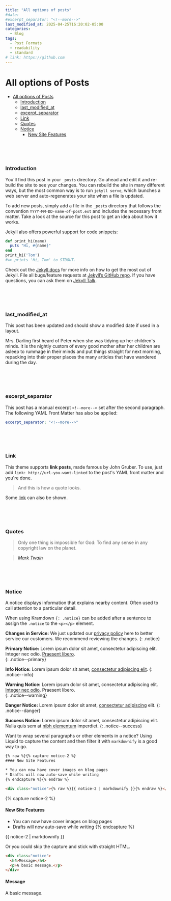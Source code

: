 ```yaml
---
title: "All options of posts"
#date:
#excerpt_separator: "<!--more-->"
last_modified_at: 2025-04-25T16:20:02-05:00
categories:
  - Blog
tags:
  - Post Formats
  - readability
  - standard
# link: https://github.com
---
```




# All options of Posts 

- [All options of Posts](#all-options-of-posts)
    - [Introduction](#introduction)
    - [last\_modified\_at](#last_modified_at)
    - [excerpt\_separator](#excerpt_separator)
    - [Link](#link)
    - [Quotes](#quotes)
    - [Notice](#notice)
      - [New Site Features](#new-site-features)

<br>
<br>
<br>



### Introduction

You'll find this post in your `_posts` directory. Go ahead and edit it and re-build the site to see your changes. You can rebuild the site in many different ways, but the most common way is to run `jekyll serve`, which launches a web server and auto-regenerates your site when a file is updated.

To add new posts, simply add a file in the `_posts` directory that follows the convention `YYYY-MM-DD-name-of-post.ext` and includes the necessary front matter. Take a look at the source for this post to get an idea about how it works.

Jekyll also offers powerful support for code snippets:

```ruby
def print_hi(name)
  puts "Hi, #{name}"
end
print_hi('Tom')
#=> prints 'Hi, Tom' to STDOUT.
```

Check out the [Jekyll docs][jekyll-docs] for more info on how to get the most out of Jekyll. File all bugs/feature requests at [Jekyll’s GitHub repo][jekyll-gh]. If you have questions, you can ask them on [Jekyll Talk][jekyll-talk].

[jekyll-docs]: https://jekyllrb.com/docs/home
[jekyll-gh]:   https://github.com/jekyll/jekyll
[jekyll-talk]: https://talk.jekyllrb.com/

<br>
<br>
<br>







### last_modified_at

This post has been updated and should show a modified date if used in a layout.

Mrs. Darling first heard of Peter when she was tidying up her children's minds. It is the nightly custom of every good mother after her children are asleep to rummage in their minds and put things straight for next morning, repacking into their proper places the many articles that have wandered during the day.

<!--more-->

<br>
<br>
<br>







### excerpt_separator

This post has a manual excerpt `<!--more-->` set after the second paragraph. The following YAML Front Matter has also be applied:

```yaml
excerpt_separator: "<!--more-->"
```


<br>
<br>
<br>




### Link


This theme supports **link posts**, made famous by John Gruber. To use, just add `link: http://url-you-want-linked` to the post's YAML front matter and you're done.

> And this is how a quote looks.

Some [link](#) can also be shown.



<br>
<br>
<br>




### Quotes


> Only one thing is impossible for God: To find any sense in any copyright law on the planet.
  
> <cite><a href="http://www.brainyquote.com/quotes/quotes/m/marktwain163473.html">Mark Twain</a></cite>


<br>
<br>
<br>






### Notice


A notice displays information that explains nearby content. Often used to call attention to a particular detail.

When using Kramdown `{: .notice}` can be added after a sentence to assign the `.notice` to the `<p></p>` element. 

**Changes in Service:** We just updated our [privacy policy](#) here to better service our customers. We recommend reviewing the changes.
{: .notice}

**Primary Notice:** Lorem ipsum dolor sit amet, consectetur adipiscing elit. Integer nec odio. [Praesent libero](#).  
{: .notice--primary}

**Info Notice:** Lorem ipsum dolor sit amet, [consectetur adipiscing elit](#). 
{: .notice--info}

**Warning Notice:** Lorem ipsum dolor sit amet, consectetur adipiscing elit. [Integer nec odio](#). Praesent libero.  
{: .notice--warning}

**Danger Notice:** Lorem ipsum dolor sit amet, [consectetur adipiscing](#) elit. 
{: .notice--danger}

**Success Notice:** Lorem ipsum dolor sit amet, consectetur adipiscing elit. Nulla quis sem at [nibh elementum](#) imperdiet.
{: .notice--success}

Want to wrap several paragraphs or other elements in a notice? Using Liquid to capture the content and then filter it with `markdownify` is a good way to go.

```html
{% raw %}{% capture notice-2 %}
#### New Site Features

* You can now have cover images on blog pages
* Drafts will now auto-save while writing
{% endcapture %}{% endraw %}

<div class="notice">{% raw %}{{ notice-2 | markdownify }}{% endraw %}</div>
```

{% capture notice-2 %}
#### New Site Features

* You can now have cover images on blog pages
* Drafts will now auto-save while writing
{% endcapture %}

<div class="notice">
  {{ notice-2 | markdownify }}
</div>

Or you could skip the capture and stick with straight HTML.

```html
<div class="notice">
  <h4>Message</h4>
  <p>A basic message.</p>
</div>
```

<div class="notice">
  <h4>Message</h4>
  <p>A basic message.</p>
</div>